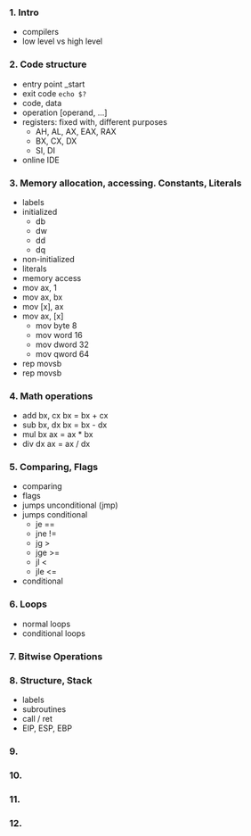 ### 1. Intro

- compilers
- low level vs high level

### 2. Code structure

- entry point _start
- exit code `echo $?`
- code, data
- operation [operand, ...]
- registers: fixed with, different purposes
  - AH, AL, AX, EAX, RAX
  - BX, CX, DX
  - SI, DI
- online IDE

### 3. Memory allocation, accessing. Constants, Literals

- labels
- initialized
  - db
  - dw
  - dd
  - dq
- non-initialized
- literals
- memory access
- mov ax, 1
- mov ax, bx
- mov [x], ax
- mov ax, [x]
  - mov byte   8
  - mov word  16
  - mov dword 32
  - mov qword 64
- rep movsb
- rep movsb

### 4. Math operations

- add bx, cx     bx = bx + cx
- sub bx, dx     bx = bx - dx
- mul bx         ax = ax * bx
- div dx         ax = ax / dx

### 5. Comparing, Flags

- comparing
- flags
- jumps unconditional (jmp)
- jumps conditional
  - je  == 
  - jne !=
  - jg  >
  - jge >=
  - jl  <
  - jle <=
- conditional 

### 6. Loops

- normal loops
- conditional loops

### 7. Bitwise Operations

### 8. Structure, Stack

- labels
- subroutines
- call / ret
- EIP, ESP, EBP

### 9.

### 10.

### 11.

### 12.